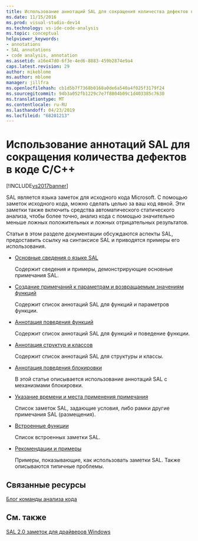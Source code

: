 ```yaml
---
title: Использование аннотаций SAL для сокращения количества дефектов кода C / C++ | Документация Майкрософт
ms.date: 11/15/2016
ms.prod: visual-studio-dev14
ms.technology: vs-ide-code-analysis
ms.topic: conceptual
helpviewer_keywords:
- annotations
- SAL annotations
- code analysis, annotation
ms.assetid: a16e47d0-6f3e-4ed6-8883-459b2874e9a4
caps.latest.revision: 29
author: mikeblome
ms.author: mblome
manager: jillfra
ms.openlocfilehash: cb1d5b7f7368b0168a0de6a540a4f025f3179f24
ms.sourcegitcommit: 94b3a052fb1229c7e7f8804b09c1d403385c7630
ms.translationtype: MT
ms.contentlocale: ru-RU
ms.lasthandoff: 04/23/2019
ms.locfileid: "68201213"
---
```

# <a name="using-sal-annotations-to-reduce-cc-code-defects"></a>Использование аннотаций SAL для сокращения количества дефектов в коде C/C++
[!INCLUDE[vs2017banner](../includes/vs2017banner.md)]

SAL является языка заметок для исходного кода Microsoft. С помощью заметок исходного кода, можно сделать целью за ваш код явной. Эти заметки также включить средства автоматического статического анализа, чтобы более точно, анализ кода с помощью значительно меньше ложных положительных и ложных отрицательных результатов.  
  
 Статьи в этом разделе документации обсуждаются аспекты SAL, предоставить ссылку на синтаксисе SAL и приводятся примеры его использования.  
  
- [Основные сведения о языке SAL](../code-quality/understanding-sal.md)  
  
     Содержит сведения и примеры, демонстрирующие основные примечания SAL.  
  
- [Создание примечаний к параметрам и возвращаемым значениям функций](../code-quality/annotating-function-parameters-and-return-values.md)  
  
     Содержит список аннотаций SAL для функций и параметров функции.  
  
- [Аннотация поведения функций](../code-quality/annotating-function-behavior.md)  
  
     Содержит список аннотаций SAL для функций и поведение функции.  
  
- [Аннотация структур и классов](../code-quality/annotating-structs-and-classes.md)  
  
     Содержит список аннотаций SAL для структуры и классы.  
  
- [Аннотация поведения блокировки](../code-quality/annotating-locking-behavior.md)  
  
     В этой статье описывается использование аннотаций SAL с механизмами блокировки.  
  
- [Указание времени и места применения примечания](../code-quality/specifying-when-and-where-an-annotation-applies.md)  
  
     Список заметок SAL, задающие условия, либо рамки другие примечания SAL (размещения).  
  
- [Встроенные функции](../code-quality/intrinsic-functions.md)  
  
     Список встроенных заметки SAL.  
  
- [Рекомендации и примеры](../code-quality/best-practices-and-examples-sal.md)  
  
     Примеры, показывающие, как использовать заметки SAL. Также описываются типичные проблемы.  
  
## <a name="related-resources"></a>Связанные ресурсы  
 [Блог команды анализа кода](http://go.microsoft.com/fwlink/?LinkId=251197)  
  
## <a name="see-also"></a>См. также  
 [SAL 2.0 заметок для драйверов Windows](http://go.microsoft.com/fwlink/?LinkId=250979)
